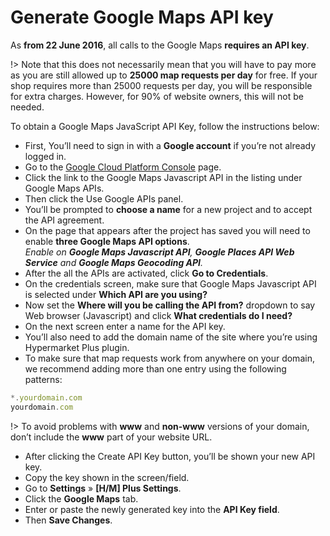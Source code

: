 # Generate Google Maps API key

As **from 22 June 2016**, all calls to the Google Maps **requires an API key**.

!> Note that this does not necessarily mean that you will have to pay more as you are still allowed up to **25000 map requests per day** for free. If your shop requires more than 25000 requests per day, you will be responsible for extra charges. However, for 90% of website owners, this will not be needed.

To obtain a Google Maps JavaScript API Key, follow the instructions below:

* First, You’ll need to sign in with a **Google account** if you’re not already logged in.
* Go to the [Google Cloud Platform Console](https://console.cloud.google.com/start) page.
* Click the link to the Google Maps Javascript API in the listing under Google Maps APIs.
* Then click the Use Google APIs panel.
* You’ll be prompted to **choose a name** for a new project and to accept the API agreement.
* On the page that appears after the project has saved you will need to enable **three Google Maps API options**.<br/> 
*Enable on **Google Maps Javascript API**, **Google Places API Web Service** and **Google Maps Geocoding API**.*
* After the all the APIs are activated, click **Go to Credentials**.
* On the credentials screen, make sure that Google Maps Javascript API is selected under **Which API are you using?**
* Now set the **Where will you be calling the API from?** dropdown to say Web browser (Javascript) and click **What credentials do I need?**
* On the next screen enter a name for the API key.
* You’ll also need to add the domain name of the site where you’re using Hypermarket Plus plugin.
* To make sure that map requests work from anywhere on your domain, we recommend adding more than one entry using the following patterns:
```js
*.yourdomain.com
yourdomain.com
```

!> To avoid problems with **www** and **non-www** versions of your domain, don’t include the **www** part of your website URL.

* After clicking the Create API Key button, you’ll be shown your new API key.
* Copy the key shown in the screen/field.
* Go to **Settings** » **[H/M] Plus Settings**.
* Click the **Google Maps** tab.
* Enter or paste the newly generated key into the **API Key field**.
* Then **Save Changes**.
